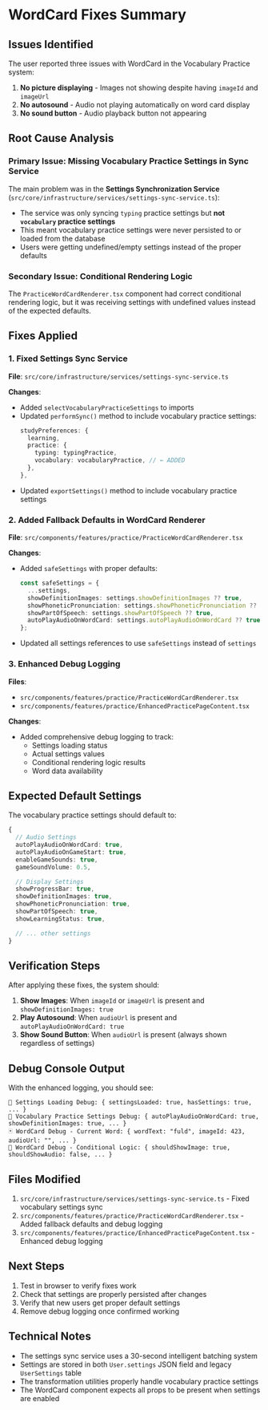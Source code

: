 # WordCard Fixes Summary

## Issues Identified

The user reported three issues with WordCard in the Vocabulary Practice system:

1. **No picture displaying** - Images not showing despite having `imageId` and `imageUrl`
2. **No autosound** - Audio not playing automatically on word card display
3. **No sound button** - Audio playback button not appearing

## Root Cause Analysis

### Primary Issue: Missing Vocabulary Practice Settings in Sync Service

The main problem was in the **Settings Synchronization Service** (`src/core/infrastructure/services/settings-sync-service.ts`):

- The service was only syncing `typing` practice settings but **not `vocabulary` practice settings**
- This meant vocabulary practice settings were never persisted to or loaded from the database
- Users were getting undefined/empty settings instead of the proper defaults

### Secondary Issue: Conditional Rendering Logic

The `PracticeWordCardRenderer.tsx` component had correct conditional rendering logic, but it was receiving settings with undefined values instead of the expected defaults.

## Fixes Applied

### 1. Fixed Settings Sync Service

**File**: `src/core/infrastructure/services/settings-sync-service.ts`

**Changes**:

- Added `selectVocabularyPracticeSettings` to imports
- Updated `performSync()` method to include vocabulary practice settings:
  ```typescript
  studyPreferences: {
    learning,
    practice: {
      typing: typingPractice,
      vocabulary: vocabularyPractice, // ← ADDED
    },
  },
  ```
- Updated `exportSettings()` method to include vocabulary practice settings

### 2. Added Fallback Defaults in WordCard Renderer

**File**: `src/components/features/practice/PracticeWordCardRenderer.tsx`

**Changes**:

- Added `safeSettings` with proper defaults:
  ```typescript
  const safeSettings = {
    ...settings,
    showDefinitionImages: settings.showDefinitionImages ?? true,
    showPhoneticPronunciation: settings.showPhoneticPronunciation ?? true,
    showPartOfSpeech: settings.showPartOfSpeech ?? true,
    autoPlayAudioOnWordCard: settings.autoPlayAudioOnWordCard ?? true,
  };
  ```
- Updated all settings references to use `safeSettings` instead of `settings`

### 3. Enhanced Debug Logging

**Files**:

- `src/components/features/practice/PracticeWordCardRenderer.tsx`
- `src/components/features/practice/EnhancedPracticePageContent.tsx`

**Changes**:

- Added comprehensive debug logging to track:
  - Settings loading status
  - Actual settings values
  - Conditional rendering logic results
  - Word data availability

## Expected Default Settings

The vocabulary practice settings should default to:

```typescript
{
  // Audio Settings
  autoPlayAudioOnWordCard: true,
  autoPlayAudioOnGameStart: true,
  enableGameSounds: true,
  gameSoundVolume: 0.5,

  // Display Settings
  showProgressBar: true,
  showDefinitionImages: true,
  showPhoneticPronunciation: true,
  showPartOfSpeech: true,
  showLearningStatus: true,

  // ... other settings
}
```

## Verification Steps

After applying these fixes, the system should:

1. **Show Images**: When `imageId` or `imageUrl` is present and `showDefinitionImages: true`
2. **Play Autosound**: When `audioUrl` is present and `autoPlayAudioOnWordCard: true`
3. **Show Sound Button**: When `audioUrl` is present (always shown regardless of settings)

## Debug Console Output

With the enhanced logging, you should see:

```
🔧 Settings Loading Debug: { settingsLoaded: true, hasSettings: true, ... }
🔧 Vocabulary Practice Settings Debug: { autoPlayAudioOnWordCard: true, showDefinitionImages: true, ... }
🃏 WordCard Debug - Current Word: { wordText: "fuld", imageId: 423, audioUrl: "", ... }
🎯 WordCard Debug - Conditional Logic: { shouldShowImage: true, shouldShowAudio: false, ... }
```

## Files Modified

1. `src/core/infrastructure/services/settings-sync-service.ts` - Fixed vocabulary settings sync
2. `src/components/features/practice/PracticeWordCardRenderer.tsx` - Added fallback defaults and debug logging
3. `src/components/features/practice/EnhancedPracticePageContent.tsx` - Enhanced debug logging

## Next Steps

1. Test in browser to verify fixes work
2. Check that settings are properly persisted after changes
3. Verify that new users get proper default settings
4. Remove debug logging once confirmed working

## Technical Notes

- The settings sync service uses a 30-second intelligent batching system
- Settings are stored in both `User.settings` JSON field and legacy `UserSettings` table
- The transformation utilities properly handle vocabulary practice settings
- The WordCard component expects all props to be present when settings are enabled
